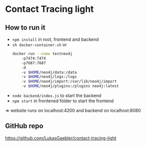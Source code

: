 # Contact Tracing light
## How to run it
- `npm install` in root, frontend and backend
- `sh docker-container.sh` or 
    ```sh
    docker run --name testneo4j 
        -p7474:7474 
        -p7687:7687 
        -d 
        -v $HOME/neo4j/data:/data 
        -v $HOME/neo4j/logs:/logs 
        -v $HOME/neo4j/import:/var/lib/neo4j/import 
        -v $HOME/neo4j/plugins:/plugins neo4j:latest
    ```
- `node backend/index.js` to start the backend
- `npm start` in frontened folder to start the frontend 

=> website runs on localhost:4200 and backend on localhost:8080

## GitHub repo
https://github.com/LukasGaebler/contact-tracing-light
